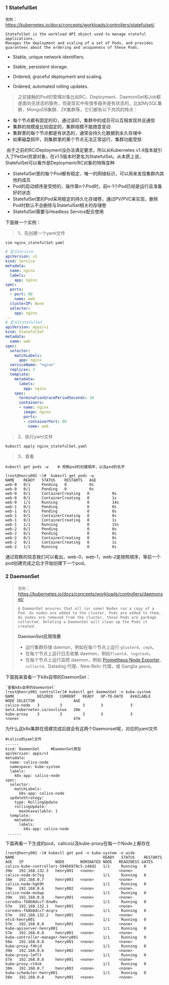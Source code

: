 ### 1 StatefulSet

`官网`：<https://kubernetes.io/docs/concepts/workloads/controllers/statefulset/>

```
StatefulSet is the workload API object used to manage stateful applications.
Manages the deployment and scaling of a set of Pods, and provides guarantees about the ordering and uniqueness of these Pods.
```

- Stable, unique network identifiers.

- Stable, persistent storage.

- Ordered, graceful deployment and scaling.

- Ordered, automated rolling updates.

  

> 之前接触的Pod的管理对象比如RC、Deployment、DaemonSet和Job都是面向无状态的服务，但是现实中有很多服务是有状态的，比如MySQL集群、MongoDB集群、ZK集群等，它们都有以下共同的特点：

- 每个节点都有固定的ID，通过该ID，集群中的成员可以互相发现并且通信
- 集群的规模是比较固定的，集群规模不能随意变动
- 集群里的每个节点都是有状态的，通常会持久化数据到永久存储中
- 如果磁盘损坏，则集群里的某个节点无法正常运行，集群功能受损

​     由于之前的RC/Deployment没办法满足要求，所以从Kubernetes v1.4版本就引入了PetSet资源对象，在v1.5版本时更名为StatefulSet。从本质上说，StatefulSet可以看作是Deployment/RC对象的特殊变种

- StatefulSet里的每个Pod都有稳定、唯一的网络标识，可以用来发现集群内其他的成员
- Pod的启动顺序是受控的，操作第n个Pod时，前n-1个Pod已经是运行且准备好的状态
- StatefulSet里的Pod采用稳定的持久化存储卷，通过PV/PVC来实现，删除Pod时默认不会删除与StatefulSet相关的存储卷
- StatefulSet需要与Headless Service配合使用

下面做一个实例：

>1、先创建一个yaml文件

```
vim nginx_statefulSet.yaml
```

```yaml
# 定义Service
apiVersion: v1
kind: Service
metadata:
  name: nginx
  labels:
    app: nginx
spec:
  ports:
  - port: 80
    name: web
  clusterIP: None
  selector:
    app: nginx
---
# 定义StatefulSet
apiVersion: apps/v1
kind: StatefulSet
metadata:
  name: web
spec:
  selector:
    matchLabels:
      app: nginx 
  serviceName: "nginx"  
  replicas: 3 
  template:
    metadata:
      labels:
        app: nginx 
    spec:
      terminationGracePeriodSeconds: 10
      containers:
      - name: nginx
        image: nginx
        ports:
        - containerPort: 80
          name: web
```

>2、执行yaml文件

```
kubectl apply nginx_statefulSet.yaml
```



>3、查看

```shell
kubectl get pods -w    # 观察pod的创建顺序，以及pod的名字
```

```shell
[root@henry001 ~]#  kubectl get pods -w
NAME    READY   STATUS    RESTARTS   AGE
web-0   0/1     Pending   0          0s
web-0   0/1     Pending   0          0s
web-0   0/1     ContainerCreating   0          0s
web-0   0/1     ContainerCreating   0          1s
web-0   1/1     Running             0          14s
web-1   0/1     Pending             0          0s
web-1   0/1     Pending             0          0s
web-1   0/1     ContainerCreating   0          0s
web-1   0/1     ContainerCreating   0          1s
web-1   1/1     Running             0          15s
web-2   0/1     Pending             0          0s
web-2   0/1     Pending             0          0s
web-2   0/1     ContainerCreating   0          0s
web-2   0/1     ContainerCreating   0          1s
web-2   1/1     Running             0          6s
```

通过观察的信息我们可以看出，web-0，web-1，web-2是按照顺序，等前一个pod创建完成之后才开始创建下一个pod。

### 2 DaemonSet

> `官网`：https://kubernetes.io/docs/concepts/workloads/controllers/daemonset/
>
> ```
> A DaemonSet ensures that all (or some) Nodes run a copy of a Pod. As nodes are added to the cluster, Pods are added to them. As nodes are removed from the cluster, those Pods are garbage collected. Deleting a DaemonSet will clean up the Pods it created.
> ```
>
> **DaemonSet应用场景**
>
> - 运行集群存储 daemon，例如在每个节点上运行 `glusterd`、`ceph`。
> - 在每个节点上运行日志收集 daemon，例如`fluentd`、`logstash`。
> - 在每个节点上运行监控 daemon，例如 [Prometheus Node Exporter](https://github.com/prometheus/node_exporter)、`collectd`、Datadog 代理、New Relic 代理，或 Ganglia `gmond`。

下面我来查看一下k8s自带的DaemonSet：

```shell
`查看k8s自带的daemonSet`
[root@henry001 controller]# kubectl get daemonSet -n kube-system
NAME          DESIRED   CURRENT   READY   UP-TO-DATE   AVAILABLE   NODE SELECTOR                 AGE
calico-node   3         3         3       3            3           beta.kubernetes.io/os=linux   28m
kube-proxy    3         3         3       3            3           <none>                        47m
```

为什么这k8s集群在搭建完成后就会有这两个Daemonset呢，对应的yaml文件

```shell
#calico的yaml文件
......
kind: DaemonSet     #DaemonSet类型
apiVersion: apps/v1
metadata:
  name: calico-node
  namespace: kube-system
  labels:
    k8s-app: calico-node
spec:
  selector:
    matchLabels:
      k8s-app: calico-node
  updateStrategy:
    type: RollingUpdate
    rollingUpdate:
      maxUnavailable: 1
  template:
    metadata:
      labels:
        k8s-app: calico-node
 ......       
```

下面再看一下生成的pod，calico以及kube-proxy在每一个Node上都存在

```shell
[root@henry001 ~]# kubectl get pod -n kube-system -o wide
NAME                                       READY   STATUS    RESTARTS   AGE   IP              NODE       NOMINATED NODE   READINESS GATES
calico-kube-controllers-594b6978c5-z48d2   1/1     Running   0          39m   192.168.132.3   henry001   <none>           <none>
calico-node-br7sq                          1/1     Running   0          38m   192.168.0.7     henry003   <none>           <none>
calico-node-hgk9h                          1/1     Running   0          39m   192.168.0.6     henry002   <none>           <none>
calico-node-mskwp                          1/1     Running   0          39m   192.168.0.8     henry001   <none>           <none>
coredns-fb8b8dccf-6nw9v                    1/1     Running   0          57m   192.168.132.1   henry001   <none>           <none>
coredns-fb8b8dccf-mcqrx                    1/1     Running   0          57m   192.168.132.2   henry001   <none>           <none>
etcd-henry001                              1/1     Running   0          57m   192.168.0.8     henry001   <none>           <none>
kube-apiserver-henry001                    1/1     Running   0          57m   192.168.0.8     henry001   <none>           <none>
kube-controller-manager-henry001           1/1     Running   0          56m   192.168.0.8     henry001   <none>           <none>
kube-proxy-f4hjd                           1/1     Running   0          39m   192.168.0.6     henry002   <none>           <none>
kube-proxy-lmflt                           1/1     Running   0          57m   192.168.0.8     henry001   <none>           <none>
kube-proxy-rt4vk                           1/1     Running   0          38m   192.168.0.7     henry003   <none>           <none>
kube-scheduler-henry001                    1/1     Running   0          56m   192.168.0.8     henry001   <none>           <none>
```

